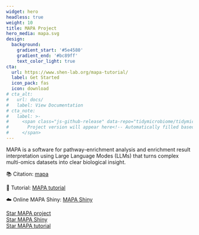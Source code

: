 ```yaml
---
widget: hero
headless: true
weight: 10
title: MAPA Project
hero_media: mapa.svg
design:
  background:
    gradient_start: '#5e4580'
    gradient_end: '#bc89ff'
    text_color_light: true
cta:
  url: https://www.shen-lab.org/mapa-tutorial/
  label: Get Started
  icon_pack: fas
  icon: download
# cta_alt:
#   url: docs/
#   label: View Documentation
# cta_note:
#   label: >-
#     <span class="js-github-release" data-repo="tidymicrobiome/tidymicrobiome-website">
#       Project version will appear here<!-- Automatically filled based on data-repo value -->
#     </span>
---
```



MAPA is a software for pathway-enrichment analysis and enrichment 
result interpretation using Large Language Modes (LLMs) that turns complex multi-omics datasets into clear biological insight.

📚 Citation: [mapa](https://doi.org/10.1101/2023.09.17.558096)

📖 Tutorial: [MAPA tutorial](https://www.shen-lab.org/mapa-tutorial/)

☁️ Online MAPA Shiny: [MAPA Shiny](https://mapashiny.jaspershenlab.com/)

<a class="github-button" href="https://github.com/jaspershen-lab/mapa" data-icon="octicon-star" data-size="large" data-show-count="true" aria-label="Star Wowchemy Website Builder for Hugo">Star MAPA project</a>
<br>
<a class="github-button" href="https://github.com/jaspershen-lab/mapashiny" data-icon="octicon-star" data-size="large" data-show-count="true" aria-label="Star Wowchemy Website Builder for Hugo">Star MAPA Shiny</a>
<br>
<a class="github-button" href="https://github.com/jaspershen-lab/mapa-tutorial" data-icon="octicon-star" data-size="large" data-show-count="true" aria-label="Star the Project Docs template">Star MAPA tutorial</a>
<script async defer src="https://buttons.github.io/buttons.js"></script>
